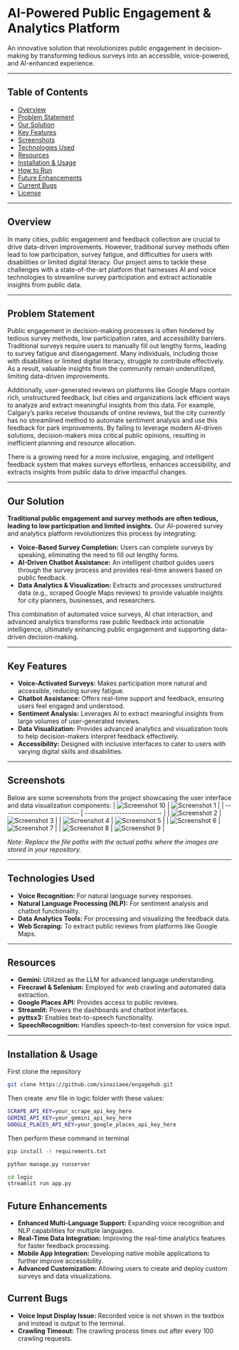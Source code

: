 # AI-Powered Public Engagement & Analytics Platform

An innovative solution that revolutionizes public engagement in decision-making by transforming tedious surveys into an accessible, voice-powered, and AI-enhanced experience.

---

## Table of Contents

- [Overview](#overview)
- [Problem Statement](#problem-statement)
- [Our Solution](#our-solution)
- [Key Features](#key-features)
- [Screenshots](#screenshots)
- [Technologies Used](#technologies-used)
- [Resources](#resources)
- [Installation & Usage](#installation--usage)
- [How to Run](#how-to-run)
- [Future Enhancements](#future-enhancements)
- [Current Bugs](#current-bugs)
- [License](#license)

---

## Overview

In many cities, public engagement and feedback collection are crucial to drive data-driven improvements. However, traditional survey methods often lead to low participation, survey fatigue, and difficulties for users with disabilities or limited digital literacy. Our project aims to tackle these challenges with a state-of-the-art platform that harnesses AI and voice technologies to streamline survey participation and extract actionable insights from public data.

---

## Problem Statement

Public engagement in decision-making processes is often hindered by tedious survey methods, low participation rates, and accessibility barriers. Traditional surveys require users to manually fill out lengthy forms, leading to survey fatigue and disengagement. Many individuals, including those with disabilities or limited digital literacy, struggle to contribute effectively. As a result, valuable insights from the community remain underutilized, limiting data-driven improvements.

Additionally, user-generated reviews on platforms like Google Maps contain rich, unstructured feedback, but cities and organizations lack efficient ways to analyze and extract meaningful insights from this data. For example, Calgary’s parks receive thousands of online reviews, but the city currently has no streamlined method to automate sentiment analysis and use this feedback for park improvements. By failing to leverage modern AI-driven solutions, decision-makers miss critical public opinions, resulting in inefficient planning and resource allocation.

There is a growing need for a more inclusive, engaging, and intelligent feedback system that makes surveys effortless, enhances accessibility, and extracts insights from public data to drive impactful changes.

---

## Our Solution

**Traditional public engagement and survey methods are often tedious, leading to low participation and limited insights.** Our AI-powered survey and analytics platform revolutionizes this process by integrating:

- **Voice-Based Survey Completion:** Users can complete surveys by speaking, eliminating the need to fill out lengthy forms.
- **AI-Driven Chatbot Assistance:** An intelligent chatbot guides users through the survey process and provides real-time answers based on public feedback.
- **Data Analytics & Visualization:** Extracts and processes unstructured data (e.g., scraped Google Maps reviews) to provide valuable insights for city planners, businesses, and researchers.

This combination of automated voice surveys, AI chat interaction, and advanced analytics transforms raw public feedback into actionable intelligence, ultimately enhancing public engagement and supporting data-driven decision-making.

---

## Key Features

- **Voice-Activated Surveys:** Makes participation more natural and accessible, reducing survey fatigue.
- **Chatbot Assistance:** Offers real-time support and feedback, ensuring users feel engaged and understood.
- **Sentiment Analysis:** Leverages AI to extract meaningful insights from large volumes of user-generated reviews.
- **Data Visualization:** Provides advanced analytics and visualization tools to help decision-makers interpret feedback effectively.
- **Accessibility:** Designed with inclusive interfaces to cater to users with varying digital skills and disabilities.

---

## Screenshots

Below are some screenshots from the project showcasing the user interface and data visualization components:
| ![Screenshot 10](figs/10.png) | ![Screenshot 1](figs/1.png) |
| --------------------------- | --------------------------- |
| ![Screenshot 2](figs/2.png)  | ![Screenshot 3](figs/3.png)  |
| ![Screenshot 4](figs/4.png)  | ![Screenshot 5](figs/5.png)  |
| ![Screenshot 6](figs/6.png)  | ![Screenshot 7](figs/7.png)  |
| ![Screenshot 8](figs/8.png)  | ![Screenshot 9](figs/9.png)  |


*Note: Replace the file paths with the actual paths where the images are stored in your repository.*

---

## Technologies Used

- **Voice Recognition:** For natural language survey responses.
- **Natural Language Processing (NLP):** For sentiment analysis and chatbot functionality.
- **Data Analytics Tools:** For processing and visualizing the feedback data.
- **Web Scraping:** To extract public reviews from platforms like Google Maps.

---

## Resources

- **Gemini:** Utilized as the LLM for advanced language understanding.
- **Firecrawl & Selenium:** Employed for web crawling and automated data extraction.
- **Google Places API:** Provides access to public reviews.
- **Streamlit:** Powers the dashboards and chatbot interfaces.
- **pyttsx3:** Enables text-to-speech functionality.
- **SpeechRecognition:** Handles speech-to-text conversion for voice input.

---


## Installation & Usage

   First clone the repository
   ```bash
   git clone https://github.com/sinaziaee/engagehub.git
   ```
   
   Then create .env file in logic folder with these values:
   ```bash
   SCRAPE_API_KEY=your_scrape_api_key_here
   GEMINI_API_KEY=your_gemini_api_key_here
   GOOGLE_PLACES_API_KEY=your_google_places_api_key_here
   ```
   Then perform these command in terminal

   ```bash
   pip install -r requirements.txt

   python manage.py runserver

   cd logic
   streamlit run app.py
   ```
## Future Enhancements
- **Enhanced Multi-Language Support:** Expanding voice recognition and NLP capabilities for multiple languages.
- **Real-Time Data Integration:** Improving the real-time analytics features for faster feedback processing.
- **Mobile App Integration:** Developing native mobile applications to further improve accessibility.
- **Advanced Customization:** Allowing users to create and deploy custom surveys and data visualizations.

## Current Bugs
- **Voice Input Display Issue:** Recorded voice is not shown in the textbox and instead is output to the terminal.
- **Crawling Timeout:** The crawling process times out after every 100 crawling requests.
